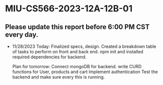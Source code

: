 # MIU-CS566-2023-12A-12B-01
## Please update this report before 6:00 PM CST every day.

* 11/28/2023
    Today: 
        Finalized specs, design.
        Created a breakdown table of tasks to perform on front and back end. 
        npm init and installed required dependencies for backend. 

    Plan for tomorrow: 
        Connect mongoDB for backend. 
        write CURD functions for User, products and cart
        Implement authentication 
        Test the backend and make sure every this is running. 